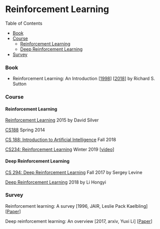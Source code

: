 # Reinforcement Learning

Table of Contents
- <a href="#book">Book</a>
- <a href="#course">Course</a>
  - <a href="#RL">Reinforcement Learning</a>
  - <a href="#DRL">Deep Reinforcement Learning</a>
- <a href="#survey">Survey</a>
  
### <a name="book">Book</a>
-  Reinforcement Learning: An Introduction \[[1998]()\] \[[2018]()\] by Richard S. Sutton

### <a name="course">Course</a>

#### <a name="RL">Reinforcement Learning</a>

[Reinforcement Learning](http://www0.cs.ucl.ac.uk/staff/D.Silver/web/Teaching.html) 2015 by David Silver

[CS188](http://ai.berkeley.edu/home.html) Spring 2014

[CS 188: Introduction to Artificial Intelligence](http://www-inst.eecs.berkeley.edu/~cs188/fa18/) Fall 2018

[CS234: Reinforcement Learning](http://web.stanford.edu/class/cs234/index.html) Winter 2019 \[[video](https://www.youtube.com/watch?v=FgzM3zpZ55o&list=PLoROMvodv4rOSOPzutgyCTapiGlY2Nd8u)\]

#### <a name="DRL">Deep Reinforcement Learning</a>

[CS 294: Deep Reinforcement Learning](http://rail.eecs.berkeley.edu/deeprlcourse-fa17/index.html) Fall 2017 by Sergey Levine

[Deep Reinforcement Learning](https://www.youtube.com/watch?v=z95ZYgPgXOY&list=PLJV_el3uVTsODxQFgzMzPLa16h6B8kWM_) 2018 by Li Hongyi

### <a name="survey">Survey</a>

Reinforcement learning: A survey \[1996, JAIR, Leslie Pack Kaelbling\] \[[Paper](https://www.jair.org/index.php/jair/article/download/10166/24110/)\]

Deep reinforcement learning: An overview \[2017, arxiv, Yuxi Li\] \[[Paper](https://arxiv.org/pdf/1701.07274.pdf)\]





